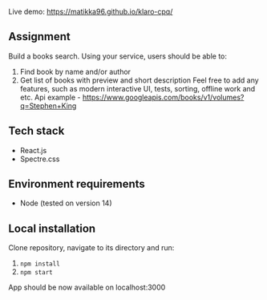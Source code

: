 
Live demo: https://matikka96.github.io/klaro-cpq/

## Assignment
Build a books search. Using your service, users should be able to: 
1. Find book by name and/or author 
2. Get list of books with preview and short description Feel free to add any features, such as modern interactive UI, tests, sorting, offline work and etc. Api example - https://www.googleapis.com/books/v1/volumes?q=Stephen+King

## Tech stack
* React.js
* Spectre.css

## Environment requirements
* Node (tested on version 14)

## Local installation
Clone repository, navigate to its directory and run:
1. `npm install`
2. `npm start`

App should be now available on localhost:3000 

